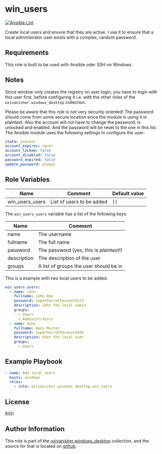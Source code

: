 win_users
=========
[![Ansible Lint](https://github.com/oxivanisher/role-win_users/actions/workflows/ansible-lint.yml/badge.svg)](https://github.com/oxivanisher/role-win_users/actions/workflows/ansible-lint.yml)

Create local users and ensure that they are active.
I use it to ensure that a local administrator user exists with a complex, random password.

Requirements
------------

This role is built to be used with Ansible oder SSH on Windows.

Notes
-----

Since window only creates the registry on user login, you have to login with this user first, before configuring it i.e. with the other roles of the `oxivanisher.windows_desktop` collection.

Please be aware that this role is not very security oriented! The password should come from some secure location since the module is using it in plaintext. Also the account will not have to change the password, is unlocked and enabled. And the password will be reset to the one in this list.
The Ansible module uses the following settings to configure the user:
```yaml
state: present
account_expires: never
account_locked: false
account_disabled: false
password_expired: false
update_password: always
```

Role Variables
--------------

| Name                   | Comment                   | Default value |
|------------------------|---------------------------|---------------|
| win_users_users        | List of users to be added | `[]`          |

The `win_users_users` variable has a list of the following keys:

| Name        | Comment                                |
|-------------|----------------------------------------|
| name        | The username                           |
| fullname    | The full name                          |
| password    | The password (yes, this is plaintext!) |
| description | The description of the user            |
| groups      | A list of groups the user should be in |

This is a example with two local users to be added.

```yaml
win_users_users:
  - name: john
    fullname: John Doe
    password: SuperSecretPassword123
    description: John the local admin
    groups:
      - Users
      - Administrators
  - name: hans
    fullname: Hans Muster
    password: SuperSecretPassword456
    description: hans the local user
    groups:
      - Users

```

Example Playbook
----------------
```yaml
- name: Add local users
  hosts: windows
  roles:
    - role: oxivanisher.windows_desktop.win_users
```

License
-------

BSD

Author Information
------------------

This role is part of the [oxivanisher.windows_desktop](https://galaxy.ansible.com/ui/repo/published/oxivanisher/windows_desktop/) collection, and the source for that is located on [github](https://github.com/oxivanisher/collection-windows_desktop).
